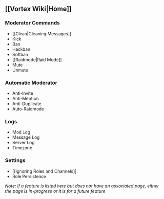 ## [[Vortex Wiki|Home]]

### Moderator Commands

- [[Clean|Cleaning Messages]]
- Kick
- Ban
- Hackban
- Softban
- [[Raidmode|Raid Mode]]
- Mute
- Unmute


### Automatic Moderator

- Anti-Invite
- Anti-Mention
- Anti-Duplicate
- Auto-Raidmode


### Logs

- Mod Log
- Message Log
- Server Log
- Timezone


### Settings
- [[Ignoring Roles and Channels]]
- Role Persistence


*Note: If a feature is listed here but does not have an associated page, either the page is in-progress or it is for a future feature*